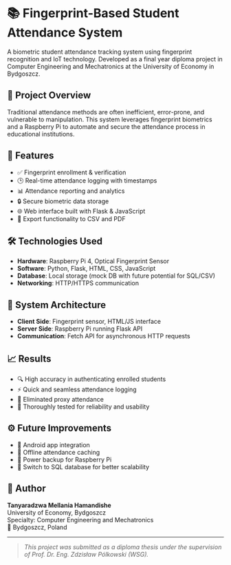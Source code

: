 # 📚 Fingerprint-Based Student Attendance System

A biometric student attendance tracking system using fingerprint recognition and IoT technology. Developed as a final year diploma project in Computer Engineering and Mechatronics at the University of Economy in Bydgoszcz.

## 🎯 Project Overview

Traditional attendance methods are often inefficient, error-prone, and vulnerable to manipulation. This system leverages fingerprint biometrics and a Raspberry Pi to automate and secure the attendance process in educational institutions.

## 🔧 Features

- ✅ Fingerprint enrollment & verification
- 🕒 Real-time attendance logging with timestamps
- 📊 Attendance reporting and analytics
- 🔒 Secure biometric data storage
- 🌐 Web interface built with Flask & JavaScript
- 📁 Export functionality to CSV and PDF

## 🛠 Technologies Used

- **Hardware**: Raspberry Pi 4, Optical Fingerprint Sensor
- **Software**: Python, Flask, HTML, CSS, JavaScript
- **Database**: Local storage (mock DB with future potential for SQL/CSV)
- **Networking**: HTTP/HTTPS communication

## 🧱 System Architecture

- **Client Side**: Fingerprint sensor, HTML/JS interface
- **Server Side**: Raspberry Pi running Flask API
- **Communication**: Fetch API for asynchronous HTTP requests

## 📈 Results

- 🔍 High accuracy in authenticating enrolled students
- ⚡ Quick and seamless attendance logging
- 🚫 Eliminated proxy attendance
- 🧪 Thoroughly tested for reliability and usability

## ⚙️ Future Improvements

- 📱 Android app integration
- 🔌 Offline attendance caching
- 🔋 Power backup for Raspberry Pi
- 💾 Switch to SQL database for better scalability

## 👤 Author

**Tanyaradzwa Mellania Hamandishe**  
University of Economy, Bydgoszcz  
Specialty: Computer Engineering and Mechatronics  
📍 Bydgoszcz, Poland

---

> *This project was submitted as a diploma thesis under the supervision of Prof. Dr. Eng. Zdzisław Pólkowski (WSG).*


